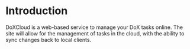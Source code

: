 Introduction
============

DoXCloud is a web-based service to manage your DoX tasks online.  The site will allow for the management of tasks in the cloud, with the ability to sync changes back to local clients.